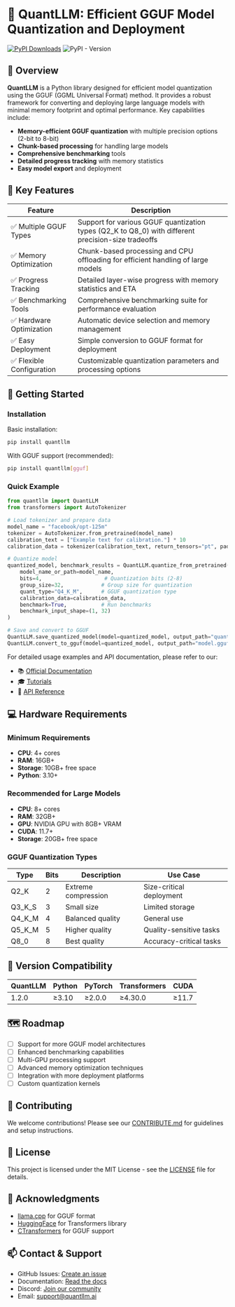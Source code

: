# 🧠 QuantLLM: Efficient GGUF Model Quantization and Deployment

[![PyPI Downloads](https://static.pepy.tech/badge/quantllm)](https://pepy.tech/projects/quantllm)
<img alt="PyPI - Version" src="https://img.shields.io/pypi/v/quantllm?logo=pypi&label=version&">

## 📌 Overview

**QuantLLM** is a Python library designed for efficient model quantization using the GGUF (GGML Universal Format) method. It provides a robust framework for converting and deploying large language models with minimal memory footprint and optimal performance. Key capabilities include:

- **Memory-efficient GGUF quantization** with multiple precision options (2-bit to 8-bit)
- **Chunk-based processing** for handling large models
- **Comprehensive benchmarking** tools
- **Detailed progress tracking** with memory statistics
- **Easy model export** and deployment

## 🎯 Key Features

| Feature                          | Description |
|----------------------------------|-------------|
| ✅ Multiple GGUF Types          | Support for various GGUF quantization types (Q2_K to Q8_0) with different precision-size tradeoffs |
| ✅ Memory Optimization          | Chunk-based processing and CPU offloading for efficient handling of large models |
| ✅ Progress Tracking            | Detailed layer-wise progress with memory statistics and ETA |
| ✅ Benchmarking Tools           | Comprehensive benchmarking suite for performance evaluation |
| ✅ Hardware Optimization        | Automatic device selection and memory management |
| ✅ Easy Deployment              | Simple conversion to GGUF format for deployment |
| ✅ Flexible Configuration       | Customizable quantization parameters and processing options |

## 🚀 Getting Started

### Installation

Basic installation:
```bash
pip install quantllm
```

With GGUF support (recommended):
```bash
pip install quantllm[gguf]
```

### Quick Example

```python
from quantllm import QuantLLM
from transformers import AutoTokenizer

# Load tokenizer and prepare data
model_name = "facebook/opt-125m"
tokenizer = AutoTokenizer.from_pretrained(model_name)
calibration_text = ["Example text for calibration."] * 10
calibration_data = tokenizer(calibration_text, return_tensors="pt", padding=True)["input_ids"]

# Quantize model
quantized_model, benchmark_results = QuantLLM.quantize_from_pretrained(
    model_name_or_path=model_name,
    bits=4,                    # Quantization bits (2-8)
    group_size=32,            # Group size for quantization
    quant_type="Q4_K_M",      # GGUF quantization type
    calibration_data=calibration_data,
    benchmark=True,           # Run benchmarks
    benchmark_input_shape=(1, 32)
)

# Save and convert to GGUF
QuantLLM.save_quantized_model(model=quantized_model, output_path="quantized_model")
QuantLLM.convert_to_gguf(model=quantized_model, output_path="model.gguf")
```

For detailed usage examples and API documentation, please refer to our:
- 📚 [Official Documentation](https://quantllm.readthedocs.io/)
- 🎓 [Tutorials](https://quantllm.readthedocs.io/tutorials/)
- 📖 [API Reference](https://quantllm.readthedocs.io/api/)

## 💻 Hardware Requirements

### Minimum Requirements
- **CPU**: 4+ cores
- **RAM**: 16GB+
- **Storage**: 10GB+ free space
- **Python**: 3.10+

### Recommended for Large Models
- **CPU**: 8+ cores
- **RAM**: 32GB+
- **GPU**: NVIDIA GPU with 8GB+ VRAM
- **CUDA**: 11.7+
- **Storage**: 20GB+ free space

### GGUF Quantization Types

| Type    | Bits | Description           | Use Case                    |
|---------|------|-----------------------|-----------------------------|
| Q2_K    | 2    | Extreme compression   | Size-critical deployment   |
| Q3_K_S  | 3    | Small size           | Limited storage            |
| Q4_K_M  | 4    | Balanced quality     | General use                |
| Q5_K_M  | 5    | Higher quality       | Quality-sensitive tasks    |
| Q8_0    | 8    | Best quality         | Accuracy-critical tasks    |

## 🔄 Version Compatibility

| QuantLLM | Python | PyTorch | Transformers | CUDA  |
|----------|--------|----------|--------------|-------|
| 1.2.0    | ≥3.10  | ≥2.0.0   | ≥4.30.0     | ≥11.7 |

## 🗺 Roadmap

- [ ] Support for more GGUF model architectures
- [ ] Enhanced benchmarking capabilities
- [ ] Multi-GPU processing support
- [ ] Advanced memory optimization techniques
- [ ] Integration with more deployment platforms
- [ ] Custom quantization kernels

## 🤝 Contributing

We welcome contributions! Please see our [CONTRIBUTE.md](CONTRIBUTE.md) for guidelines and setup instructions.

## 📝 License

This project is licensed under the MIT License - see the [LICENSE](LICENSE) file for details.

## 🙏 Acknowledgments

- [llama.cpp](https://github.com/ggerganov/llama.cpp) for GGUF format
- [HuggingFace](https://huggingface.co/) for Transformers library
- [CTransformers](https://github.com/marella/ctransformers) for GGUF support

## 📫 Contact & Support

- GitHub Issues: [Create an issue](https://github.com/yourusername/QuantLLM/issues)
- Documentation: [Read the docs](https://quantllm.readthedocs.io/)
- Discord: [Join our community](https://discord.gg/quantllm)
- Email: support@quantllm.ai
